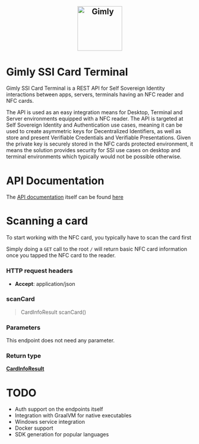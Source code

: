 <h2 style="text-align: center; vertical-align: middle">
    <center><a href="https://www.gimly.io/"><img src="https://avatars.githubusercontent.com/u/64525639?s=200&v=4" alt="Gimly" width="120" style="vertical-align: middle"></a></center></h2>

# Gimly SSI Card Terminal

Gimly SSI Card Terminal is a REST API for Self Sovereign Identity interactions between apps, servers, terminals having an NFC reader and NFC cards.

The API is used as an easy integration means for Desktop, Terminal and Server environments equipped with a NFC reader. The API is targeted at Self Sovereign Identity and Authentication use cases, meaning it can be used to create asymmetric keys for Decentralized Identifiers, as well as store and present Verifiable Credentials and Verifiable Presentations. Given the private key is securely stored in the NFC cards protected environment, it means the solution provides security for SSI use cases on desktop and terminal environments which typically would not be possible otherwise.

# API Documentation
The [API documentation](./docs/api/README.md) itself can be found [here](./docs/api/README.md)

# Scanning a card
To start working with the NFC card, you typically have to scan the card first

Simply doing a `GET` call to the root `/` will return basic NFC card information once you tapped the NFC card to the reader.

### HTTP request headers
- **Accept**: application/json

<a name="scanCard"></a>
### **scanCard**
> CardInfoResult scanCard()

### Parameters
This endpoint does not need any parameter.

### Return type

[**CardInfoResult**](./docs/api/io.gimly.generated.card.model/CardInfoResult.md)


# TODO
- Auth support on the endpoints itself
- Integration with GraalVM for native executables
- Windows service integration
- Docker support
- SDK generation for popular languages

